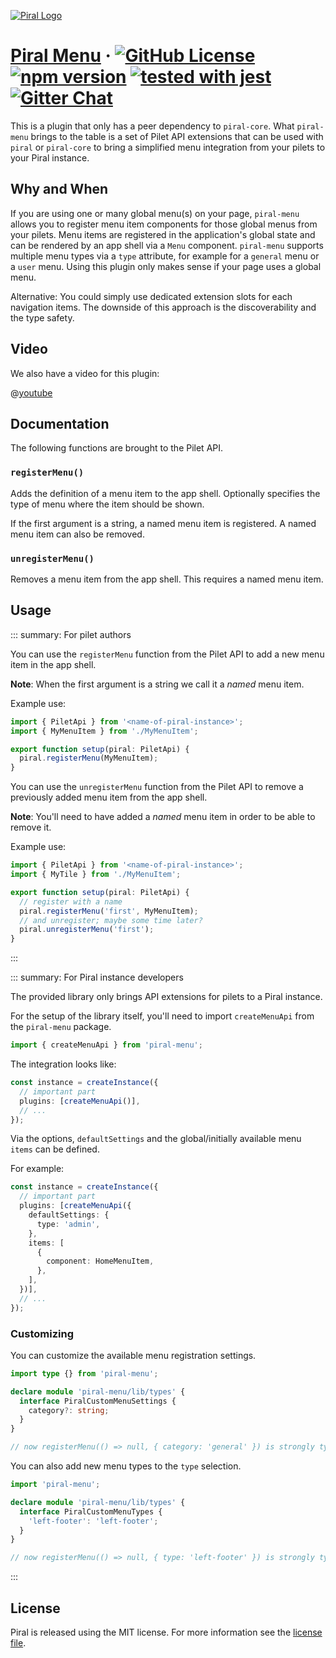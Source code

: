 [![Piral Logo](https://github.com/smapiot/piral/raw/main/docs/assets/logo.png)](https://piral.io)

# [Piral Menu](https://piral.io) &middot; [![GitHub License](https://img.shields.io/badge/license-MIT-blue.svg)](https://github.com/smapiot/piral/blob/main/LICENSE) [![npm version](https://img.shields.io/npm/v/piral-menu.svg?style=flat)](https://www.npmjs.com/package/piral-menu) [![tested with jest](https://img.shields.io/badge/tested_with-jest-99424f.svg)](https://jestjs.io) [![Gitter Chat](https://badges.gitter.im/gitterHQ/gitter.png)](https://gitter.im/piral-io/community)

This is a plugin that only has a peer dependency to `piral-core`. What `piral-menu` brings to the table is a set of Pilet API extensions that can be used with `piral` or `piral-core` to bring a simplified menu integration from your pilets to your Piral instance.

## Why and When

If you are using one or many global menu(s) on your page, `piral-menu` allows you to register menu item components for those global menus from your pilets. Menu items are registered in the application's global state and can be rendered by an app shell via a `Menu` component. `piral-menu` supports multiple menu types via a `type` attribute, for example for a `general` menu or a `user` menu. Using this plugin only makes sense if your page uses a global menu.

Alternative: You could simply use dedicated extension slots for each navigation items. The downside of this approach is the discoverability and the type safety.

## Video

We also have a video for this plugin:

@[youtube](https://youtu.be/9biswaIhX7Y)

## Documentation

The following functions are brought to the Pilet API.

### `registerMenu()`

Adds the definition of a menu item to the app shell. Optionally specifies the type of menu where the item should be shown.

If the first argument is a string, a named menu item is registered. A named menu item can also be removed.

### `unregisterMenu()`

Removes a menu item from the app shell. This requires a named menu item.

## Usage

::: summary: For pilet authors

You can use the `registerMenu` function from the Pilet API to add a new menu item in the app shell.

**Note**: When the first argument is a string we call it a *named* menu item.

Example use:

```ts
import { PiletApi } from '<name-of-piral-instance>';
import { MyMenuItem } from './MyMenuItem';

export function setup(piral: PiletApi) {
  piral.registerMenu(MyMenuItem);
}
```

You can use the `unregisterMenu` function from the Pilet API to remove a previously added menu item from the app shell.

**Note**: You'll need to have added a *named* menu item in order to be able to remove it.

Example use:

```ts
import { PiletApi } from '<name-of-piral-instance>';
import { MyTile } from './MyMenuItem';

export function setup(piral: PiletApi) {
  // register with a name
  piral.registerMenu('first', MyMenuItem);
  // and unregister; maybe some time later?
  piral.unregisterMenu('first');
}
```

:::

::: summary: For Piral instance developers

The provided library only brings API extensions for pilets to a Piral instance.

For the setup of the library itself, you'll need to import `createMenuApi` from the `piral-menu` package.

```ts
import { createMenuApi } from 'piral-menu';
```

The integration looks like:

```ts
const instance = createInstance({
  // important part
  plugins: [createMenuApi()],
  // ...
});
```

Via the options, `defaultSettings` and the global/initially available menu `items` can be defined.

For example:

```ts
const instance = createInstance({
  // important part
  plugins: [createMenuApi({
    defaultSettings: {
      type: 'admin',
    },
    items: [
      {
        component: HomeMenuItem,
      },
    ],
  })],
  // ...
});
```

### Customizing

You can customize the available menu registration settings.

```ts
import type {} from 'piral-menu';

declare module 'piral-menu/lib/types' {
  interface PiralCustomMenuSettings {
    category?: string;
  }
}

// now registerMenu(() => null, { category: 'general' }) is strongly typed in pilets
```

You can also add new menu types to the `type` selection.

```ts
import 'piral-menu';

declare module 'piral-menu/lib/types' {
  interface PiralCustomMenuTypes {
    'left-footer': 'left-footer';
  }
}

// now registerMenu(() => null, { type: 'left-footer' }) is strongly typed in pilets
```

:::

## License

Piral is released using the MIT license. For more information see the [license file](./LICENSE).
